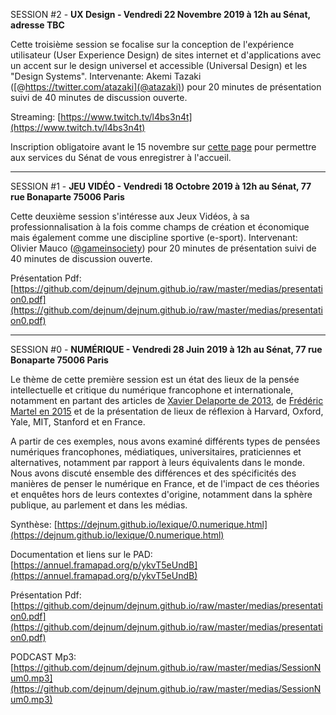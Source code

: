 <a name="s2"></a>SESSION #2 - **UX Design - Vendredi 22 Novembre 2019 à 12h au Sénat, adresse TBC**

Cette troisième session se focalise sur la conception de l'expérience utilisateur (User Experience Design) de sites internet et d'applications avec un accent sur le design universel et accessible (Universal Design) et les "Design Systems". Intervenante: Akemi Tazaki ([@https://twitter.com/atazaki](@atazaki)) pour 20 minutes de présentation suivi de 40 minutes de discussion ouverte. 

Streaming: [https://www.twitch.tv/l4bs3n4t](https://www.twitch.tv/l4bs3n4t)

Inscription obligatoire avant le 15 novembre sur [cette page](https://forum.en-root.org/t/journee-atelier-au-senat-2/43) pour permettre aux services du Sénat de vous enregistrer à l'accueil.

<hr>

<a name="s1"></a>SESSION #1 - **JEU VIDÉO - Vendredi 18 Octobre 2019 à 12h au Sénat, 77 rue Bonaparte 75006 Paris**

Cette deuxième session s'intéresse aux Jeux Vidéos, à sa professionnalisation à la fois comme champs de création et économique mais également comme une discipline sportive (e-sport). Intervenant: Olivier Mauco ([@gameinsociety](https://twitter.com/GameinSociety)) pour 20 minutes de présentation suivi de 40 minutes de discussion ouverte. 

Présentation Pdf: [https://github.com/dejnum/dejnum.github.io/raw/master/medias/presentation0.pdf](https://github.com/dejnum/dejnum.github.io/raw/master/medias/presentation0.pdf)

<hr>

<a name="s0"></a>SESSION #0 - **NUMÉRIQUE - Vendredi 28 Juin 2019 à 12h au Sénat, 77 rue Bonaparte 75006 Paris**

Le thème de cette première session est un état des lieux de la pensée intellectuelle et critique du numérique francophone et internationale, notamment en partant des articles de [Xavier Delaporte de 2013](https://www.franceculture.fr/numerique/pas-dintellectuels-critiques-dans-le-numerique), de [Frédéric Martel en 2015](https://medium.com/@martelf/les-penseurs-du-web-the-internet-s-thinkers-fe7db9ebe025) et de la présentation de lieux de réflexion à Harvard, Oxford, Yale, MIT, Stanford et en France. 

A partir de ces exemples, nous avons examiné différents types de pensées numériques francophones, médiatiques, universitaires, praticiennes et alternatives, notamment par rapport à leurs équivalents dans le monde. Nous avons discuté ensemble des différences et des spécificités des manières de penser le numérique en France, et de l'impact de ces théories et enquêtes hors de leurs contextes d'origine, notamment dans la sphère publique, au parlement et dans les médias.

Synthèse: [https://dejnum.github.io/lexique/0.numerique.html](https://dejnum.github.io/lexique/0.numerique.html)

Documentation et liens sur le PAD: [https://annuel.framapad.org/p/ykvT5eUndB](https://annuel.framapad.org/p/ykvT5eUndB)

Présentation Pdf: [https://github.com/dejnum/dejnum.github.io/raw/master/medias/presentation0.pdf](https://github.com/dejnum/dejnum.github.io/raw/master/medias/presentation0.pdf)

PODCAST Mp3: [https://github.com/dejnum/dejnum.github.io/raw/master/medias/SessionNum0.mp3](https://github.com/dejnum/dejnum.github.io/raw/master/medias/SessionNum0.mp3)
